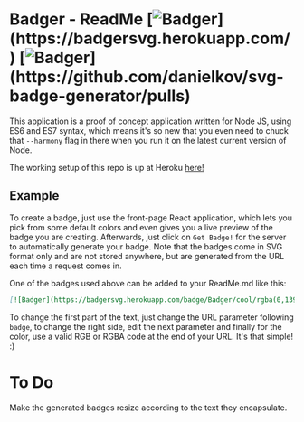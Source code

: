 # Badger - ReadMe [![Badger](https://badgersvg.herokuapp.com/badge/Badger/cool/rgba(0,139,2,1))](https://badgersvg.herokuapp.com/) [![Badger](https://badgersvg.herokuapp.com/badge/Contrib/welcome/rgba(0,77,207,1))](https://github.com/danielkov/svg-badge-generator/pulls)

This application is a proof of concept application written for Node JS, using ES6 and ES7 syntax, which means it's so new that you even need to chuck that `--harmony` flag in there when you run it on the latest current version of Node.

The working setup of this repo is up at Heroku [here!](https://badgersvg.herokuapp.com/)

## Example

To create a badge, just use the front-page React application, which lets you pick from some default colors and even gives you a live preview of the badge you are creating. Afterwards, just click on `Get Badge!` for the server to automatically generate your badge. Note that the badges come in SVG format only and are not stored anywhere, but are generated from the URL each time a request comes in.

One of the badges used above can be added to your ReadMe.md like this:

```markdown
[![Badger](https://badgersvg.herokuapp.com/badge/Badger/cool/rgba(0,139,2,1))](https://badgersvg.herokuapp.com/)
```

To change the first part of the text, just change the URL parameter following `badge`, to change the right side, edit the next parameter and finally for the color, use a valid RGB or RGBA code at the end of your URL. It's that simple! :)

# To Do

Make the generated badges resize according to the text they encapsulate.
